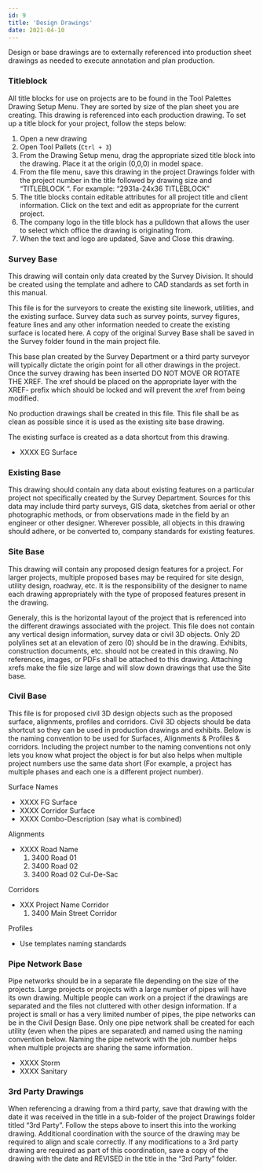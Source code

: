 ```yaml
---
id: 9
title: 'Design Drawings'
date: 2021-04-10
---
```


Design or base drawings are to externally referenced into production sheet drawings as needed to execute annotation and plan production.

### Titleblock

All title blocks for use on projects are to be found in the Tool Palettes Drawing Setup Menu. They are sorted by size of the plan sheet you are creating. This drawing is referenced into each production drawing. To set up a title block for your project, follow the steps below:

1. Open a new drawing
2. Open Tool Pallets (`Ctrl + 3`)
3. From the Drawing Setup menu, drag the appropriate sized title block into the drawing. Place it at the origin (0,0,0) in model space.
4. From the file menu, save this drawing in the project Drawings folder with the project number in the title followed by drawing size and “TITLEBLOCK “. For example: “2931a-24x36 TITLEBLOCK”
5. The title blocks contain editable attributes for all project title and client information. Click on the text and edit as appropriate for the current project.
6. The company logo in the title block has a pulldown that allows the user to select which office the drawing is originating from.
7. When the text and logo are updated, Save and Close this drawing.

### Survey Base

This drawing will contain only data created by the Survey Division. It should be created using the template and adhere to CAD standards as set forth in this manual.

This file is for the surveyors to create the existing site linework, utilities, and the existing surface. Survey data such as survey points, survey figures, feature lines and any other information needed to create the existing surface is located here. A copy of the original Survey Base shall be saved in the Survey folder found in the main project file.

This base plan created by the Survey Department or a third party surveyor will typically dictate the origin point for all other drawings in the project. Once the survey drawing has been inserted DO NOT MOVE OR ROTATE THE XREF. The xref should be placed on the appropriate layer with the XREF- prefix which should be locked and will prevent the xref from being modified.

No production drawings shall be created in this file. This file shall be as clean as possible since it is used as the existing site base drawing.

The existing surface is created as a data shortcut from this drawing.

- XXXX EG Surface

### Existing Base

This drawing should contain any data about existing features on a particular project not specifically created by the Survey Department. Sources for this data may include third party surveys, GIS data, sketches from aerial or other photographic methods, or from observations made in the field by an engineer or other designer. Wherever possible, all objects in this drawing should adhere, or be converted to, company standards for existing features.

### Site Base

This drawing will contain any proposed design features for a project. For larger projects, multiple proposed bases may be required for site design, utility design, roadway, etc. It is the responsibility of the designer to name each drawing appropriately with the type of proposed features present in the drawing.

Generaly, this is the horizontal layout of the project that is referenced into the different drawings associated with the project. This file does not contain any vertical design information, survey data or civil 3D objects. Only 2D polylines set at an elevation of zero (0) should be in the drawing. Exhibits, construction documents, etc. should not be created in this drawing. No references, images, or PDFs shall be attached to this drawing. Attaching xrefs make the file size large and will slow down drawings that use the Site base.

### Civil Base

This file is for proposed civil 3D design objects such as the proposed surface, alignments, profiles and corridors. Civil 3D objects should be data shortcut so they can be used in production drawings and exhibits. Below is the naming convention to be used for Surfaces, Alignments & Profiles & corridors. Including the project number to the naming conventions not only lets you know what project the object is for but also helps when multiple project numbers use the same data short (For example, a project has multiple phases and each one is a different project number).

Surface Names

- XXXX FG Surface
- XXXX Corridor Surface
- XXXX Combo-Description (say what is combined)

Alignments

- XXXX Road Name
  1. 3400 Road 01
  2. 3400 Road 02
  3. 3400 Road 02 Cul-De-Sac

Corridors

- XXX Project Name Corridor
  1. 3400 Main Street Corridor

Profiles

- Use templates naming standards

### Pipe Network Base

Pipe networks should be in a separate file depending on the size of the projects. Large projects or projects with a large number of pipes will have its own drawing. Multiple people can work on a project if the drawings are separated and the files not cluttered with other design information. If a project is small or has a very limited number of pipes, the pipe networks can be in the Civil Design Base. Only one pipe network shall be created for each utility (even when the pipes are separated) and named using the naming convention below. Naming the pipe network with the job number helps when multiple projects are sharing the same information.

- XXXX Storm
- XXXX Sanitary

### 3rd Party Drawings

When referencing a drawing from a third party, save that drawing with the date it was received in the title in a sub-folder of the project Drawings folder titled “3rd Party”. Follow the steps above to insert this into the working drawing. Additional coordination with the source of the drawing may be required to align and scale correctly. If any modifications to a 3rd party drawing are required as part of this coordination, save a copy of the drawing with the date and REVISED in the title in the “3rd Party” folder.
